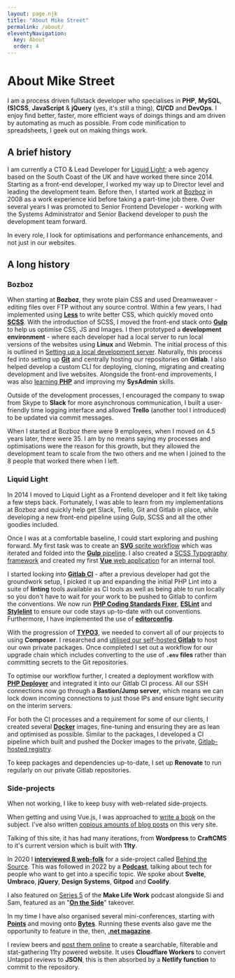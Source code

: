```yaml
---
layout: page.njk
title: "About Mike Street"
permalink: /about/
eleventyNavigation:
  key: About
  order: 4
---
```


# About Mike Street

I am a process driven fullstack developer who specialises in **PHP**, **MySQL**, **(S)CSS**, **JavaScript** & **jQuery** (yes, it's still a thing), **CI/CD** and **DevOps**. I enjoy find better, faster, more efficient ways of doings things and am driven by automating as much as possible. From code minification to spreadsheets, I geek out on making things work.

## A brief history

I am currently a CTO & Lead Developer for [Liquid Light](https://www.liquidlight.co.uk/); a web agency based on the South Coast of the UK and have worked there since 2014. Starting as a front-end developer, I worked my way up to Director level and leading the development team. Before then, I started work at [Bozboz](https://www.bozboz.co.uk/) in 2008 as a work experience kid before taking a part-time job there. Over several years I was promoted to Senior Frontend Developer - working with the Systems Administrator and Senior Backend developer to push the development team forward.

In every role, I look for optimisations and performance enhancements, and not just in our websites.

## A long history

### Bozboz

When starting at **Bozboz**, they wrote plain CSS and used Dreamweaver - editing files over FTP without any source control. Within a few years, I had implemented using [**Less**](/category/less/) to write better CSS, which quickly moved onto [**SCSS**](/category/scss/). With the introduction of SCSS, I moved the front-end stack onto [**Gulp**](/category/gulp/) to help us optimise CSS, JS and Images. I then prototyped a **development environment** - where each developer had a local server to run local versions of the websites using **Linux** and Webmin. The initial process of this is outlined in [Setting up a local development server](/blog/setting-up-a-local-development-server/). Naturally, this process fed into setting up [**Git**](/category/git/) and centrally hosting our repositories on **Gitlab**. I also helped develop a custom CLI for deploying, cloning, migrating and creating development and live websites. Alongside the front-end improvements, I was also [learning **PHP**](/category/php/) and improving my **SysAdmin** skills.

Outside of the development processes, I encouraged the company to swap from Skype to **Slack** for more asynchronous communication, I built a user-friendly time logging interface and allowed **Trello** (another tool I introduced) to be updated via commit messages.

When I started at Bozboz there were 9 employees, when I moved on 4.5 years later, there were 35. I am by no means saying my processes and optimisations were the reason for this growth, but they allowed the development team to scale from the two others and me when I joined to the 8 people that worked there when I left.

### Liquid Light

In 2014 I moved to Liquid Light as a Frontend developer and it felt like taking a few steps back. Fortunately, I was able to learn from my implementations at Bozboz and quickly help get Slack, Trello, Git and Gitlab in place, while developing a new front-end pipeline using Gulp, SCSS and all the other goodies included.

Once I was at a comfortable baseline, I could start exploring and pushing forward. My first task was to create an [**SVG** sprite workflow](/blog/working-with-svgs-in-sprites/) which was iterated and folded into the [**Gulp** pipeline](/blog/creating-svg-sprites-using-gulp-and-sass/). I also created a [SCSS Typography framework](/blog/responsive-typography-in-scss/) and created my first [**Vue** web application](/blog/building-a-vue-v2-js-app-using-vue-router/) for an internal tool.

I started looking into [**Gitlab CI**](/category/gitlab-ci/) - after a previous developer had got the groundwork setup, I picked it up and expanding the initial PHP Lint into a suite of **linting** tools available as CI tools as well as being able to run locally so you don't have to wait for your work to be pushed to Gitlab to confirm the conventions. We now run **[PHP Coding Standards Fixer](https://cs.symfony.com/)**, **[ESLint](https://eslint.org/)** and **[Stylelint](https://stylelint.io/)** to ensure our code stays up-to-date with out conventions. Furthermore, I have implemented the use of **[editorconfig](https://editorconfig.org/)**.

With the progression of **[TYPO3](/category/typo3/)**, we needed to convert all of our projects to using **Composer**. I researched and [utilised our self-hosted **Gitlab**](/blog/build-and-release-composer-packages-using-a-self-hosted-gitlab/) to host our own private packages. Once completed I set out a workflow for our upgrade chain which includes converting to the use of **`.env` files** rather than committing secrets to the Git repositories.

To optimise our workflow further, I created a deployment workflow with **[PHP Deployer](/blog/automatically-deploying-your-lumen-app-with-php-deployer-and-zero-downtime-so-you-dont-have-to-manually-do-it/)** and integrated it into our Gitlab CI process. All our SSH connections now go through a **Bastion/Jump server**, which means we can lock down incoming connections to just those IPs and ensure tight security on the interim servers.

For both the CI processes and a requirement for some of our clients, I created several **[Docker](/category/docker/)** images, fine-tuning and ensuring they are as lean and optimised as possible. Similar to the packages, I developed a CI pipeline which built and pushed the Docker images to the private, [Gitlab-hosted registry](/blog/deploying-a-docker-image-to-a-remote-private-registry-with-gitlab-ci/).

To keep packages and dependencies up-to-date, I set up **Renovate** to run regularly on our private Gitlab repositories.

### Side-projects

When not working, I like to keep busy with web-related side-projects.

When getting and using Vue.js, I was approached to [write a book](https://www.packtpub.com/product/vuejs-2x-by-example/9781788293464) on the subject. I've also written [copious amounts of blog posts](/diary/) on this very site.

Talking of this site, it has had many iterations, from **Wordpress** to **CraftCMS** to it's current version which is built with **11ty**.

In 2020 I [**interviewed 8 web-folk**](https://www.behindthesource.co.uk/interviews/) for a side-project called [Behind the Source](https://www.behindthesource.co.uk/). This was followed in 2022 by a [**Podcast**](https://www.behindthesource.co.uk/podcasts/), talking about tech for people who want to get into a specific topic. We spoke about **Svelte**, **Umbraco**, **jQuery**, **Design Systems**, **Gitpod** and **Coolify**.

I also featured on [Series 5](https://makelifeworkpodcast.com/tag/season-5/) of the **Make Life Work** podcast alongside Si and Sam, featured as an "[**On the Side**](http://ontheside.network/)" takeover.

In my time I have also organised several mini-conferences, starting with [**Points**](/category/events/) and moving onto [**Bytes**](https://www.bytesconf.co.uk/). Running these events also gave me the opportunity to feature in the, then, [**.net magazine**](https://www.mikestreety.co.uk/blog/start-your-own-event/).

I review beers and [post them online](https://alehouse.rocks/) to create a searchable, filterable and stat-gathering 11ty powered website. It uses **Cloudflare Workers** to convert Untappd reviews to **JSON**, this is then absorbed by a **Netlify function** to commit to the repository.
